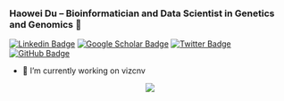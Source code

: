 ### Haowei Du &ndash; Bioinformatician and Data Scientist in Genetics and Genomics :dna:
[![Linkedin Badge](https://img.shields.io/badge/-LinkedIn-0e76a8?style=flat-square&logo=Linkedin&logoColor=white)](https://www.linkedin.com/in/haowei-du-b49755111/)
[![Google Scholar Badge](https://img.shields.io/badge/Google%20Scholar-fbbc05?style=flat-square&logo=google-chrome&logoColor=white)](https://scholar.google.com/citations?user=HDAl-DIAAAAJ&hl=en)
[![Twitter Badge](https://img.shields.io/badge/-Twitter-00acee?style=flat-square&logo=Twitter&logoColor=white)](https://twitter.com/CluHaowei)
[![GitHub Badge](https://img.shields.io/github/followers/cluhaowie?label=Follow&style=social)](https://github.com/cluhaowie?tab=followers)


- 🔭 I’m currently working on vizcnv


<p align="center">
    <img src="https://github-readme-stats.vercel.app/api?username=cluhaowie">
</p>
